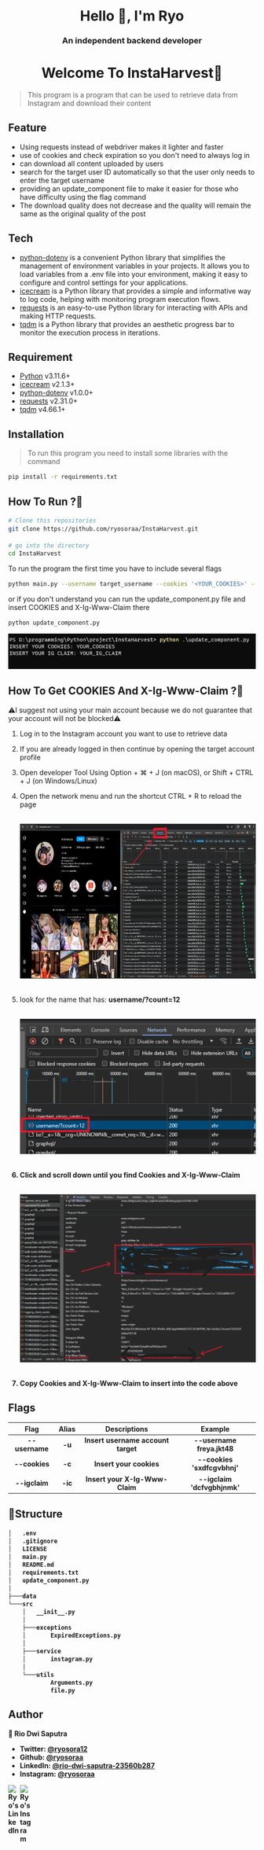 <h1 align="center" >Hello 👋, I'm Ryo</h1>
<h3 align="center" >An independent backend developer</h3>

<h1 align="center" >Welcome To InstaHarvest🍁</h1>

> This program is a program that can be used to retrieve data from Instagram and download their content

## Feature

- Using requests instead of webdriver makes it lighter and faster
- use of cookies and check expiration so you don't need to always log in
- can download all content uploaded by users
- search for the target user ID automatically so that the user only needs to enter the target username
- providing an update_component file to make it easier for those who have difficulty using the flag command
- The download quality does not decrease and the quality will remain the same as the original quality of the post

## Tech

- [python-dotenv](https://pypi.org/project/python-dotenv/) is a convenient Python library that simplifies the management of environment variables in your projects. It allows you to load variables from a .env file into your environment, making it easy to configure and control settings for your applications.
- [icecream](https://github.com/gruns/icecream) is a Python library that provides a simple and informative way to log code, helping with monitoring program execution flows.
- [requests](https://requests.readthedocs.io/) is an easy-to-use Python library for interacting with APIs and making HTTP requests.
- [tqdm](https://tqdm.github.io/) is a Python library that provides an aesthetic progress bar to monitor the execution process in iterations.

## Requirement

- [Python](https://www.python.org/) v3.11.6+
- [icecream](https://github.com/gruns/icecream) v2.1.3+
- [python-dotenv](https://pypi.org/project/python-dotenv/) v1.0.0+
- [requests](https://requests.readthedocs.io/) v2.31.0+
- [tqdm](https://tqdm.github.io/) v4.66.1+

## Installation

> To run this program you need to install some libraries with the command

```sh
pip install -r requirements.txt
```

## How To Run ?🤔

```bash
# Clone this repositories
git clone https://github.com/ryosoraa/InstaHarvest.git

# go into the directory
cd InstaHarvest

```

To run the program the first time you have to include several flags

```bash
python main.py --username target_username --cookies '<YOUR_COOKIES>' --igclaim '<YOUR-X-Ig-Www-Claim>'
```

or if you don't understand you can run the update_component.py file
and insert COOKIES and X-Ig-Www-Claim there

```bash
python update_component.py
```

![](https://raw.githubusercontent.com/ryosoraa/ryosoraa/main/images/Screenshot%202024-01-07%20173442.png)

## How To Get COOKIES And X-Ig-Www-Claim ?🍪

⚠️I suggest not using your main account because we do not guarantee that your account will not be blocked⚠️

1. Log in to the Instagram account you want to use to retrieve data
2. If you are already logged in then continue by opening the target account profile
3. Open developer Tool Using Option + ⌘ + J (on macOS), or Shift + CTRL + J (on Windows/Linux)
4. Open the network menu and run the shortcut CTRL + R to reload the page

   <br>
   <div style="text-align: center;">
     <img src="https://raw.githubusercontent.com/ryosoraa/ryosoraa/main/images/Screenshot%202024-01-07%20175904.png", width="600" height="315 "> 
   </div>
   <br>

5. look for the name that has: <b>username/?count=12<b>

   <br>
   <div style="text-align: center;">
     <img src="https://raw.githubusercontent.com/ryosoraa/ryosoraa/main/images/Screenshot%202024-01-07%20180050.png"> 
   </div>
   <br>

6. Click and scroll down until you find Cookies and X-Ig-Www-Claim

   <br>
   <div style="text-align: center;">
     <img src="https://github.com/ryosoraa/ryosoraa/blob/main/images/Screenshot%202024-01-07%20180200.png?raw=true"> 
   </div>
   <br>

7. Copy Cookies and X-Ig-Www-Claim to insert into the code above

## Flags

|    Flag    | Alias |          Descriptions          |         Example         |
| :--------: | :---: | :----------------------------: | :---------------------: |
| --username |  -u   | Insert username account target | --username freya.jkt48  |
| --cookies  |  -c   |      Insert your cookies       | --cookies 'sxdfcgvbhnj' |
| --igclaim  |  -ic  |   Insert your X-Ig-Www-Claim   | --igclaim 'dcfvgbhjnmk' |

## 🚀Structure

```
│   .env
│   .gitignore
│   LICENSE
│   main.py
│   README.md
│   requirements.txt
│   update_component.py
│
├───data
└───src
    │   __init__.py
    │
    ├───exceptions
    │       ExpiredExceptions.py
    │
    ├───service
    │       instagram.py
    │
    └───utils
            Arguments.py
            file.py
```

## Author

👤 **Rio Dwi Saputra**

- Twitter: [@ryosora12](https://twitter.com/ryosora12)
- Github: [@ryosoraa](https://github.com/ryosoraa)
- LinkedIn: [@rio-dwi-saputra-23560b287](https://www.linkedin.com/in/rio-dwi-saputra-23560b287/)
- Instagram: [@ryosoraa](https://www.instagram.com/ryosoraaa/)

<a href="https://www.linkedin.com/in/ryosora/">
  <img align="left" alt="Ryo's LinkedIn" width="24px" src="https://cdn.jsdelivr.net/npm/simple-icons@v3/icons/linkedin.svg" />
</a>
<a href="https://www.instagram.com/ryosoraaa/">
  <img align="left" alt="Ryo's Instagram" width="24px" src="https://cdn.jsdelivr.net/npm/simple-icons@v3/icons/instagram.svg" /> 
</a>
